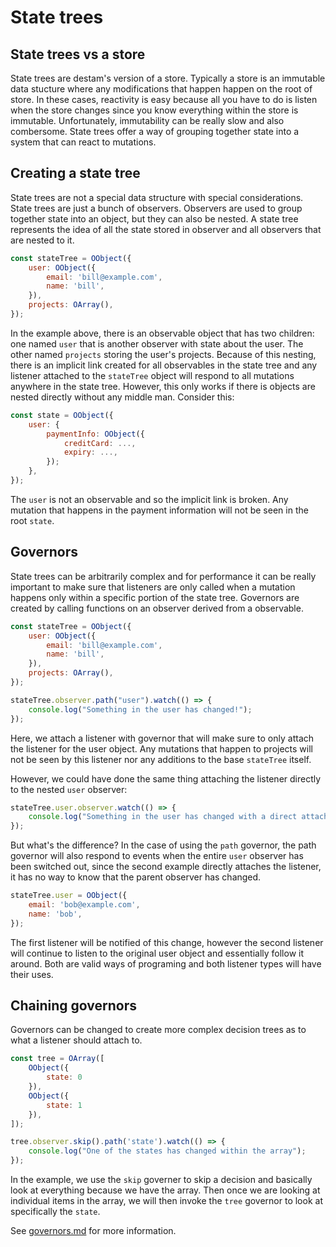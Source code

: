# State trees

## State trees vs a store
State trees are destam's version of a store. Typically a store is an immutable data stucture where any modifications that happen happen on the root of store. In these cases, reactivity is easy because all you have to do is listen when the store changes since you know everything within the store is immutable. Unfortunately, immutability can be really slow and also combersome. State trees offer a way of grouping together state into a system that can react to mutations.

## Creating a state tree
State trees are not a special data structure with special considerations. State trees are just a bunch of observers. Observers are used to group together state into an object, but they can also be nested. A state tree represents the idea of all the state stored in observer and all observers that are nested to it.

```js
const stateTree = OObject({
	user: OObject({
		email: 'bill@example.com',
		name: 'bill',
	}),
	projects: OArray(),
});
```

In the example above, there is an observable object that has two children: one named `user` that is another observer with state about the user. The other named `projects` storing the user's projects. Because of this nesting, there is an implicit link created for all observables in the state tree and any listener attached to the `stateTree` object will respond to all mutations anywhere in the state tree. However, this only works if there is objects are nested directly without any middle man. Consider this:

```js
const state = OObject({
	user: {
		paymentInfo: OObject({
			creditCard: ...,
			expiry: ...,
		});
	},
});
```

The `user` is not an observable and so the implicit link is broken. Any mutation that happens in the payment information will not be seen in the root `state`.

## Governors

State trees can be arbitrarily complex and for performance it can be really important to make sure that listeners are only called when a mutation happens only within a specific portion of the state tree. Governors are created by calling functions on an observer derived from a observable.

```js
const stateTree = OObject({
	user: OObject({
		email: 'bill@example.com',
		name: 'bill',
	}),
	projects: OArray(),
});

stateTree.observer.path("user").watch(() => {
	console.log("Something in the user has changed!");
});
```

Here, we attach a listener with governor that will make sure to only attach the listener for the user object. Any mutations that happen to projects will not be seen by this listener nor any additions to the base `stateTree` itself.

However, we could have done the same thing attaching the listener directly to the nested `user` observer:

```js
stateTree.user.observer.watch(() => {
	console.log("Something in the user has changed with a direct attach!");
});
```

But what's the difference? In the case of using the `path` governor, the path governor will also respond to events when the entire `user` observer has been switched out, since the second example directly attaches the listener, it has no way to know that the parent observer has changed.

```js
stateTree.user = OObject({
	email: 'bob@example.com',
	name: 'bob',
});
```

The first listener will be notified of this change, however the second listener will continue to listen to the original user object and essentially follow it around. Both are valid ways of programing and both listener types will have their uses.

## Chaining governors

Governors can be changed to create more complex decision trees as to what a listener should attach to.

```js
const tree = OArray([
	OObject({
		state: 0
	}),
	OObject({
		state: 1
	}),
]);

tree.observer.skip().path('state').watch(() => {
	console.log("One of the states has changed within the array");
});
```

In the example, we use the `skip` governer to skip a decision and basically look at everything because we have the array. Then once we are looking at individual items in the array, we will then invoke the `tree` governor to look at specifically the `state`.

See [governors.md](governors.md) for more information.
